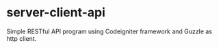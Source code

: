 # server-client-api
Simple RESTful API program using Codeigniter framework and Guzzle as http client.
